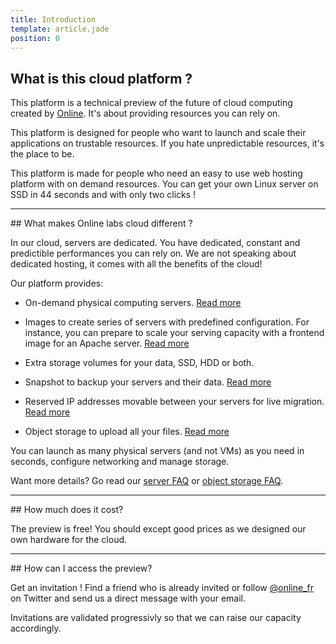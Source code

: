 ```yaml
---
title: Introduction
template: article.jade
position: 0
---
```


## What is this cloud platform ?

This platform is a technical preview of the future of cloud computing created by [Online](http://online.net).
It's about providing resources you can rely on.

This platform is designed for people who want to launch and scale their
applications on trustable resources. If you hate unpredictable resources, it's
the place to be.

This platform is made for people who need an easy to use web hosting platform with on demand
resources. You can get your own Linux server on SSD in 44 seconds and with only two clicks !


<hr/>
## What makes Online labs cloud different ?

In our cloud, servers are dedicated. You have dedicated, constant and
predictible performances you can rely on. We are not speaking about dedicated
hosting, it comes with all the benefits of the cloud!

Our platform provides:

- On-demand physical computing servers. [Read more](/howto/create_instance.html)

- Images to create series of servers with predefined configuration. For instance, you can prepare to scale your serving capacity with a frontend image for an Apache server. [Read more](/howto/create_image.html)

- Extra storage volumes for your data, SSD, HDD or both.

- Snapshot to backup your servers and their data. [Read more](/howto/create_snapshot.html)

- Reserved IP addresses movable between your servers for live migration. [Read more](/howto/ip_addresses.html)

- Object storage to upload all your files. [Read more](/howto/s3.html)

You can launch as many physical servers (and not VMs) as you need in seconds, configure networking and manage storage.

Want more details? Go read our [server FAQ](/faq/server_faq.html) or [object
storage FAQ](object_storage_faq.html).

<hr/>
## How much does it cost?

The preview is free! You should except good prices as we designed our own
hardware for the cloud.


<hr/>
## How can I access the preview?

Get an invitation ! Find a friend who is already invited or follow [@online_fr](https://twitter.com/online_fr) on Twitter and send us a direct message with your email.

Invitations are validated progressivly so that we can raise our capacity
accordingly.
